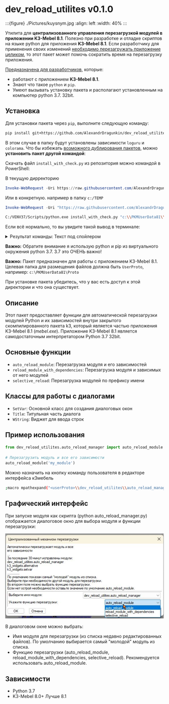 # dev_reload_utilites v0.1.0

:::{figure} ./Pictures/kuysnym.jpg
:align: left
:width: 40%
:::

Утилита для **централизованного управления перезагрузкой модулей в приложении K3-Mebel 8.1**. 
Полезно при разработке и отладке скриптов на языке python для приложения **K3-Mebel 8.1**. Если разработчику для применения своих изменений <u>необходимо перезагружать приложение целиком</u>, то этот пакет может помочь сократить время на перезагрузку приложения.

<u>Предназначена для разработчиков</u>, которые:

 - работают с приложением **K3-Mebel 8.1**. 
 - Знают что такое `python` и `pip`. 
 - Умеют вызывать установку пакета и располагают установленным на компьютер python 3.7. 32bit.

## Установка

Для установки пакета через `pip`, выполните следующую команду:

```bash
pip install git+https://github.com/AlexandrDragunkin/dev_reload_utilites --target c:\PKMUserData81\Proto
```

В этом случае в папку будут установлены зависимости `loguru` и `colorama`. Что бы избежать <u>возможного дублирования пакетов</u>, можно **установить пакет другой командой**:

Скачать файл `install_with_check.py` из репозитория можно  командой в PowerShell:

В текущую дирректорию
```powershell
Invoke-WebRequest -Uri https://raw.githubusercontent.com/AlexandrDragunkin/dev_reload_utilites/main/install_with_check.py -OutFile install_with_check.py
```

Или в конкретную. например в папку `c:/TEMP`

```powershell
Invoke-WebRequest -Uri "https://raw.githubusercontent.com/AlexandrDragunkin/dev_reload_utilites/main/install_with_check.py" -OutFile "c:/TEMP/install_with_check.py"

```

```bash
C:/VENV37/Scripts/python.exe install_with_check.py "c:\\PKMUserData81\\Proto"
```

Если всё нормально, то вы увидите такой вывод в терминале:

<details>

  <summary>Результат команды: Текст под спойлером</summary>


```powershell
(VENV37) PS C:\venv37\Scripts> Invoke-WebRequest -Uri "https://raw.githubusercontent.com/AlexandrDragunkin/dev_reload_utilites/main/install_with_check.py" -OutFile "c:/TEMP/install_with_check.py"
(VENV37) PS C:\venv37\Scripts> cd c:\temp
(VENV37) PS C:\temp> dir inst*


    Каталог: C:\temp


Mode                 LastWriteTime         Length Name
----                 -------------         ------ ----
-a----        28.10.2025      9:53           5585 install_with_check.py



(VENV37) PS C:\temp> python install_with_check.py c:\ARL81_UserData\Proto 
Проверка и установка зависимостей в c:\ARL81_UserData\Proto
Пакет loguru уже установлен в c:\ARL81_UserData\Proto
Установка основного пакета dev_reload_utilites
Установка пакета dev_reload_utilites в c:\ARL81_UserData\Proto
Collecting git+https://github.com/AlexandrDragunkin/dev_reload_utilites
  Cloning https://github.com/AlexandrDragunkin/dev_reload_utilites to c:\users\aleksa~1.hon\appdata\local\temp\pip-req-build-lwjbz9o7
  Running command git clone --filter=blob:none --quiet https://github.com/AlexandrDragunkin/dev_reload_utilites 'C:\Users\ALEKSA~1.HON\AppData\Local\Temp\pip-req-build-lwjbz9o7'
  Resolved https://github.com/AlexandrDragunkin/dev_reload_utilites to commit 206812887134f619167dc73cfd0f5b61e52eb75d
  Installing build dependencies ... done
  Getting requirements to build wheel ... done
  Preparing metadata (pyproject.toml) ... done
Building wheels for collected packages: dev-reload-utilites
  Building wheel for dev-reload-utilites (pyproject.toml) ... done
  Created wheel for dev-reload-utilites: filename=dev_reload_utilites-0.1.dev12-py3-none-any.whl size=38490 sha256=6be92e2619f7d686335f616cd5f4b7e0659cbf382199922ad35b8a523d476d51        
  Stored in directory: C:\Users\ALEKSA~1.HON\AppData\Local\Temp\pip-ephem-wheel-cache-g4ikb7r7\wheels\f3\09\2a\7fee472cc2509d4ede196e6500c880612bd6323d09b7ef5776
Successfully built dev-reload-utilites
Installing collected packages: dev-reload-utilites
Successfully installed dev-reload-utilites-0.1.dev12
Пакет dev_reload_utilites успешно установлен
Установка завершена
(VENV37) PS C:\temp> 
```

</details>

**Важно:** Обратите внимание я использую python и pip из виртуального окружения python 3.7.
3.7 это ОЧЕНЬ важно!

**Важно:** Пакет предназначен для работы с приложением K3-Mebel 8.1.
Целевая папка для размещения файлов должна быть `UserProto`, например: `c:\PKMUserData81\Proto`

При установке пакета убедитесь, что у вас есть доступ к этой директории и что она существует.

## Описание

Этот пакет предоставляет функции для автоматической перезагрузки модулей Python и их зависимостей внутри закрытого скомпилированного пакета k3, который является частью приложения K3-Mebel 8.1 (*mebel.exe*). Приложение K3-Mebel 8.1 является самодостаточным интерпретатором Python 3.7 32bit.

## Основные функции

- `auto_reload_module`: Перезагрузка модуля и его зависимостей
- `reload_module_with_dependencies`: Перезагрузка модуля и зависимых от него модулей
- `selective_reload`: Перезагрузка модулей по префиксу имени

## Классы для работы с диалогами

- `SetVar`: Основной класс для создания диалоговых окон
- `Title`: Титульная часть диалога
- `WString`: Виджет для ввода строк

## Пример использования

```python
from dev_reload_utilites.auto_reload_manager import auto_reload_module

# Перезагрузить модуль и все его зависимости
auto_reload_module('my_module')
```

Можно назначить на кнопку команду пользователя в редакторе интерфейса к3мебель

```bash
;macro mpathexpand("<userProto>\\dev_reload_utilites\\auto_reload_manager.py");
```

## Графический интерфейс

При запуске модуля как скрипта (python auto_reload_manager.py) отображается диалоговое окно для выбора модуля и функции перезагрузки:

![Диалоговое окно](Pictures/Pic1.jpg)

В диалоговом окне можно выбрать:

- Имя модуля для перезагрузки (из списка недавно редактированных файлов). По умолчанию выбирается самый "молодой" модуль из списка.
- Функцию перезагрузки (auto_reload_module, reload_module_with_dependencies, selective_reload). Рекомендуется использовать auto_reload_module.

## Зависимости

- Python 3.7
- K3-Mebel 8.0+ Лучше 8.1
